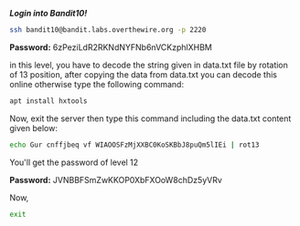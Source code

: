 ***Login into Bandit10!***
```bash
ssh bandit10@bandit.labs.overthewire.org -p 2220
```
**Password:** 6zPeziLdR2RKNdNYFNb6nVCKzphlXHBM

in this level, you have to decode the string given in data.txt file by rotation of 13 position,
after copying the data from data.txt you can decode this online otherwise
type the following command:
```bash
apt install hxtools
```
Now, exit the server
then type this command including the data.txt content given below:
```bash
echo Gur cnffjbeq vf WIAOOSFzMjXXBC0KoSKBbJ8puQm5lIEi | rot13
```
You'll get the password of level 12

**Password:** JVNBBFSmZwKKOP0XbFXOoW8chDz5yVRv

Now,

```bash
exit
```
